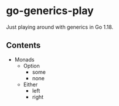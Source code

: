 # go-generics-play

Just playing around with generics in Go 1.18.

## Contents

- Monads
  - Option
    - some
    - none
  - Either
    - left
    - right